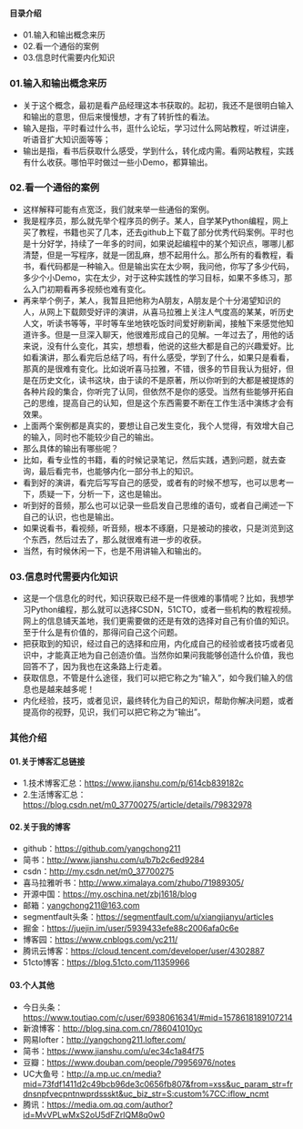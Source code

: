 #### 目录介绍
- 01.输入和输出概念来历
- 02.看一个通俗的案例
- 03.信息时代需要内化知识



### 01.输入和输出概念来历
- 关于这个概念，最初是看产品经理这本书获取的。起初，我还不是很明白输入和输出的意思，但后来慢慢想，才有了转折性的看法。
- 输入是指，平时看过什么书，逛什么论坛，学习过什么网站教程，听过讲座，听语音扩大知识面等等；
- 输出是指，看书后获取什么感受，学到什么，转化成内需。看网站教程，实践有什么收获。哪怕平时做过一些小Demo，都算输出。


### 02.看一个通俗的案例
- 这样解释可能有点宽泛，我们就来举一些通俗的案例。
- 我是程序员，那么就先举个程序员的例子。某人，自学某Python编程，网上买了教程，书籍也买了几本，还去github上下载了部分优秀代码案例。平时也是十分好学，持续了一年多的时间，如果说起编程中的某个知识点，哪哪儿都清楚，但是一写程序，就是一团乱麻，想不起用什么。那么所有的看教程，看书，看代码都是一种输入。但是输出实在太少啊，我问他，你写了多少代码，多少个小Demo，实在太少，对于这种实践性的学习目标，如果不多练习，那么入门初期看再多视频也难有变化。
- 再来举个例子，某人，我暂且把他称为A朋友，A朋友是个十分渴望知识的人，从网上下载颇受好评的演讲，从喜马拉雅上关注人气度高的某某，听历史人文，听读书等等，平时等车坐地铁吃饭时间爱好刷新闻，接触下来感觉他知道许多。但是一旦深入聊天，他很难形成自己的见解。一年过去了，用他的话来说，没有什么变化，其实，想想看，他说的这些大都是自己的兴趣爱好。比如看演讲，那么看完后总结了吗，有什么感受，学到了什么，如果只是看看，那真的是很难有变化。比如说听喜马拉雅，不错，很多的节目我认为挺好，但是在历史文化，读书这块，由于读的不是原著，所以你听到的大都是被提炼的各种片段的集合，你听完了认同，但依然不是你的感受。当然有些能够开拓自己的思维，提高自己的认知，但是这个东西需要不断在工作生活中演练才会有效果。
- 上面两个案例都是真实的，要想让自己发生变化，我个人觉得，有效增大自己的输入，同时也不能较少自己的输出。
- 那么具体的输出有哪些呢？
- 比如，看专业性的书籍，看的时候记录笔记，然后实践，遇到问题，就去查询，最后看完书，也能够内化一部分书上的知识。
- 看到好的演讲，看完后写写自己的感受，或者有的时候不想写，也可以思考一下，质疑一下，分析一下，这也是输出。
- 听到好的音频，那么也可以记录一些启发自己思维的语句，或者自己阐述一下自己的认识，也也是输出。
- 如果说看书，看视频，听音频，根本不琢磨，只是被动的接收，只是浏览到这个东西，然后过去了，那么就很难有进一步的收获。
- 当然，有时候休闲一下，也是不用讲输入和输出的。


### 03.信息时代需要内化知识
- 这是一个信息化的时代，知识获取已经不是一件很难的事情呢？比如，我想学习Python编程，那么就可以选择CSDN，51CTO，或者一些机构的教程视频。网上的信息铺天盖地，我们更需要做的还是有效的选择对自己有价值的知识。至于什么是有价值的，那得问自己这个问题。
- 把获取到的知识，经过自己的选择和应用，内化成自己的经验或者技巧或者见识中，才能真正地为自己创造价值。当然你如果问我能够创造什么价值，我也回答不了，因为我也在这条路上行走着。
- 获取信息，不管是什么途径，我们可以把它称之为“输入”，如今我们输入的信息也是越来越多呢！
- 内化经验，技巧，或者见识，最终转化为自己的知识，帮助你解决问题，或者提高你的视野，见识，我们可以把它称之为“输出”。









### 其他介绍
#### 01.关于博客汇总链接
- 1.技术博客汇总：https://www.jianshu.com/p/614cb839182c
- 2.生活博客汇总：https://blog.csdn.net/m0_37700275/article/details/79832978



#### 02.关于我的博客
- github：https://github.com/yangchong211
- 简书：http://www.jianshu.com/u/b7b2c6ed9284
- csdn：http://my.csdn.net/m0_37700275
- 喜马拉雅听书：http://www.ximalaya.com/zhubo/71989305/
- 开源中国：https://my.oschina.net/zbj1618/blog
- 邮箱：yangchong211@163.com
- segmentfault头条：https://segmentfault.com/u/xiangjianyu/articles
- 掘金：https://juejin.im/user/5939433efe88c2006afa0c6e
- 博客园：https://www.cnblogs.com/yc211/
- 腾讯云博客：https://cloud.tencent.com/developer/user/4302887
- 51cto博客：https://blog.51cto.com/11359966



#### 03.个人其他
- 今日头条：https://www.toutiao.com/c/user/69380616341/#mid=1578618189107214
- 新浪博客：http://blog.sina.com.cn/786041010yc
- 网易lofter：http://yangchong211.lofter.com/
- 简书：https://www.jianshu.com/u/ec34c1a84f75
- 豆瓣：https://www.douban.com/people/79956976/notes
- UC大鱼号：http://a.mp.uc.cn/media?mid=73fdf1411d2c49bcb96de3c0656fb807&from=xss&uc_param_str=frdnsnpfvecpntnwprdssskt&uc_biz_str=S:custom%7CC:iflow_ncmt
- 腾讯：https://media.om.qq.com/author?id=MvVPLwMxS2oU5dFZrlQM8q0w0























